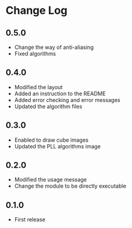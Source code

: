 # Change Log

## 0.5.0
- Change the way of anti-aliasing
- Fixed algorithms

## 0.4.0
- Modified the layout
- Added an instruction to the README
- Added error checking and error messages
- Updated the algorithm files

## 0.3.0
- Enabled to draw cube images
- Updated the PLL algorithms image

## 0.2.0
- Modified the usage message
- Change the module to be directly executable

## 0.1.0
- First release
